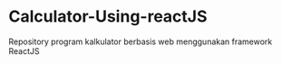# Calculator-Using-reactJS
Repository program kalkulator berbasis web menggunakan framework ReactJS
